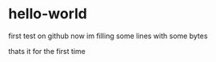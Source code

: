 # hello-world
first test on github
now im filling some lines with some bytes

thats it for the first time
